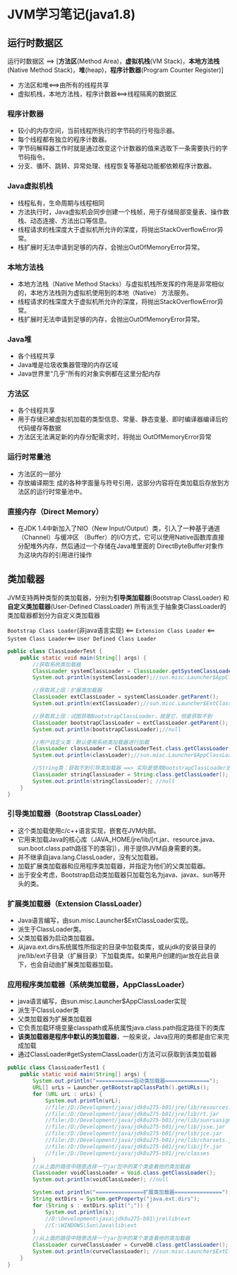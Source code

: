 # JVM学习笔记(java1.8)

## 运行时数据区
运行时数据区 ==> [**方法区**(Method Area)，**虚拟机栈**(VM Stack)，**本地方法栈**(Native Method Stack)，**堆**(heap)，**程序计数器**(Program Counter Register)]
- 方法区和堆<==>由所有的线程共享
- 虚拟机栈，本地方法栈，程序计数器<==>线程隔离的数据区

### 程序计数器
- 较小的内存空间，当前线程所执行的字节码的行号指示器。
- 每个线程都有独立的程序计数器。
- 字节码解释器工作时就是通过改变这个计数器的值来选取下一条需要执行的字节码指令。
- 分支、循环、跳转、异常处理、线程恢复等基础功能都依赖程序计数器。

### Java虚拟机栈
- 线程私有，生命周期与线程相同
- 方法执行时，Java虚拟机会同步创建一个栈帧，用于存储局部变量表、操作数栈、动态连接、方法出口等信息。
- 线程请求的栈深度大于虚拟机所允许的深度，将抛出StackOverflowError异常。
- 栈扩展时无法申请到足够的内存，会抛出OutOfMemoryError异常。

### 本地方法栈
- 本地方法栈（Native Method Stacks）与虚拟机栈所发挥的作用是非常相似的，本地方法栈则为虚拟机使用到的本地（Native） 方法服务。
- 线程请求的栈深度大于虚拟机所允许的深度，将抛出StackOverflowError异常。
- 栈扩展时无法申请到足够的内存，会抛出OutOfMemoryError异常。

### Java堆
- 各个线程共享
- Java堆是垃圾收集器管理的内存区域
- Java世界里“几乎”所有的对象实例都在这里分配内存

### 方法区
- 各个线程共享
- 用于存储已被虚拟机加载的类型信息、常量、静态变量、即时编译器编译后的代码缓存等数据
- 方法区无法满足新的内存分配需求时，将抛出
OutOfMemoryError异常

### 运行时常量池
- 方法区的一部分
- 存放编译期生 成的各种字面量与符号引用，这部分内容将在类加载后存放到方法区的运行时常量池中。

### 直接内存（Direct Memory）
- 在JDK 1.4中新加入了NIO（New Input/Output）类，引入了一种基于通道（Channel）与缓冲区
（Buffer）的I/O方式，它可以使用Native函数库直接分配堆外内存，然后通过一个存储在Java堆里面的 DirectByteBuffer对象作为这块内存的引用进行操作

## 类加载器
JVM支持两种类型的类加载器，分别为**引导类加载器**(Bootstrap ClassLoader) 和**自定义类加载器**(User-Defined ClassLoader)
所有派生于抽象类ClassLoader的类加载器都划分为自定义类加载器

`Bootstrap Class Loader`(非java语言实现) <== `Extension Class Loader` <== `System Class Loader`<== `User Defined Class Loader`

```java
public class ClassLoaderTest {
    public static void main(String[] args) {
        //获取系统类加载器
        ClassLoader systemClassLoader = ClassLoader.getSystemClassLoader();
        System.out.println(systemClassLoader);//sun.misc.Launcher$AppClassLoader@4e0e2f2a

        //获取其上层：扩展类加载器
        ClassLoader extClassLoader = systemClassLoader.getParent();
        System.out.println(extClassLoader);//sun.misc.Launcher$ExtClassLoader@2a139a55

        //获取其上层：试图获取BootstrapClassLoader，就是它，但是获取不到
        ClassLoader bootstrapClassLoader = extClassLoader.getParent();
        System.out.println(bootstrapClassLoader);//null

        //用户自定义类：默认使用系统类加载器进行加载
        ClassLoader classLoader = ClassLoaderTest.class.getClassLoader();
        System.out.println(classLoader);//sun.misc.Launcher$AppClassLoader@4e0e2f2a

        //String类：获取不到引导类加载器 ==> 实际是使用BootstrapClassLoader进行加载
        ClassLoader stringClassLoader = String.class.getClassLoader();
        System.out.println(stringClassLoader); //null
    }
}
```

### 引导类加载器（Bootstrap ClassLoader）
- 这个类加载使用c/c++语言实现，嵌套在JVM内部。  
- 它用来加载Java的核心库（JAVA_HOME/jre/lib/[rt.jar、resource.java、sun.boot.class.path路径下的类容]），用于提供JVM自身需要的类。  
- 并不继承自java.lang.ClassLoader，没有父加载器。  
- 加载扩展类加载器和应用程序类加载器，并指定为他们的父类加载器。  
- 出于安全考虑，Bootstrap启动类加载器只加载包名为java、javax、sun等开头的类。  

### 扩展类加载器（Extension ClassLoader）
- Java语言编写，由sun.misc.Launcher$ExtClassLoader实现。
- 派生于ClassLoader类。
- 父类加载器为启动类加载器。
- 从java.ext.dirs系统属性所指定的目录中加载类库，或从jdk的安装目录的jre/lib/ext子目录（扩展目录）下加载类库。如果用户创建的jar放在此目录下，也会自动由扩展类加载器加载。

### 应用程序类加载器（系统类加载器，AppClassLoader）
- java语言编写，由sun.misc.Launcher$AppClassLoader实现
- 派生于ClassLoader类
- 父类加载器为扩展类加载器
- 它负责加载环境变量classpath或系统属性java.class.path指定路径下的类库
- **该类加载器是程序中默认的类加载器**，一般来说，Java应用的类都是由它来完成加载
- 通过ClassLoader#getSystemClassLoader()方法可以获取到该类加载器

```java
public class ClassLoaderTest1 {
    public static void main(String[] args) {
        System.out.println("============启动类加载器==============");
        URL[] urLs = Launcher.getBootstrapClassPath().getURLs();
        for (URL urL : urLs) {
            System.out.println(urL);
            //file:/D:/Development/java/jdk8u275-b01/jre/lib/resources.jar
            //file:/D:/Development/java/jdk8u275-b01/jre/lib/rt.jar
            //file:/D:/Development/java/jdk8u275-b01/jre/lib/sunrsasign.jar
            //file:/D:/Development/java/jdk8u275-b01/jre/lib/jsse.jar
            //file:/D:/Development/java/jdk8u275-b01/jre/lib/jce.jar
            //file:/D:/Development/java/jdk8u275-b01/jre/lib/charsets.jar
            //file:/D:/Development/java/jdk8u275-b01/jre/lib/jfr.jar
            //file:/D:/Development/java/jdk8u275-b01/jre/classes
        }
        //从上面的路径中随意选择一个jar包中的某个类查看他的类加载器
        ClassLoader voidClassLoader = Void.class.getClassLoader();
        System.out.println(voidClassLoader); //null

        System.out.println("===============扩展类加载器===============");
        String extDirs = System.getProperty("java.ext.dirs");
        for (String s : extDirs.split(";")) {
            System.out.println(s);
            //D:\Development\java\jdk8u275-b01\jre\lib\ext
            //C:\WINDOWS\Sun\Java\lib\ext
        }
        //从上面的路径中随意选择一个jar包中的某个类查看他的类加载器
        ClassLoader curveClassLoader = CurveDB.class.getClassLoader();
        System.out.println(curveClassLoader); //sun.misc.Launcher$ExtClassLoader@4e25154f
    }
}
```